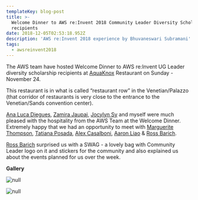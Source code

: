```yaml
---
templateKey: blog-post
title: >-
  Welcome Dinner to AWS re:Invent 2018 Community Leader Diversity Scholarship
  recipients
date: 2018-12-05T02:53:18.952Z
description: 'AWS re:Invent 2018 experience by Bhuvaneswari Subramani'
tags:
  - awsreinvent2018
---
```

The AWS team have hosted Welcome Dinner to AWS re:Invent UG Leader diversity scholarship recipients at [AquaKnox](https://www.venetian.com/restaurants/aquaknox.html) Restaurant on Sunday - November 24.

This restaurant is in what is called “restaurant row” in the Venetian/Palazzo (that corridor of restaurants is very close to the entrance to the Venetian/Sands convention center).

[Ana Luca Diegues](https://www.linkedin.com/in/anluca/), [Zamira Jaupaj](https://www.linkedin.com/in/zamirajaupaj/), [Jocylyn Sy](https://www.linkedin.com/in/jocylynsy/) and myself were much pleased with the hospitality from the AWS Team at the Welcome Dinner. Extremely happy that we had an opportunity to meet with [Marguerite Thompson](https://www.linkedin.com/in/marguerite-thompson-52b188105/), [Tatiana Posada](https://www.linkedin.com/in/tatianaposada/), [Alex Casalboni](https://www.linkedin.com/in/alexcasalboni/), [Aaron Liao](https://www.linkedin.com/in/aaronliao/) & [Ross Barich](https://www.linkedin.com/in/rossbarich/). 

[Ross Barich](https://www.linkedin.com/in/rossbarich/) surprised us with a SWAG - a lovely bag with Community Leader logo on it and stickers for the community and also explained us about the events planned for us over the week. 

**Gallery**

![null](/img/1_welcomedinner.png)

![null](/img/2_welcomedinner.png)
